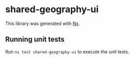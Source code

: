 # shared-geography-ui

This library was generated with [Nx](https://nx.dev).

## Running unit tests

Run `nx test shared-geography-ui` to execute the unit tests.
